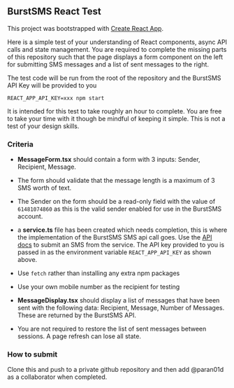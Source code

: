 ## BurstSMS React Test

This project was bootstrapped with [Create React App](https://github.com/facebook/create-react-app).

Here is a simple test of your understanding of React components, async API calls and state management. You are required to complete the missing parts of this repository such that the page displays a form component on the left for submitting SMS messages and a list of sent messages to the right.

The test code will be run from the root of the repository and the BurstSMS API Key will be provided to you

```
REACT_APP_API_KEY=xxx npm start
```

It is intended for this test to take roughly an hour to complete. You are free to take your time with it though be mindful of keeping it simple. This is not a test of your design skills.

### Criteria

- **MessageForm.tsx** should contain a form with 3 inputs: Sender, Recipient, Message.

- The form should validate that the message length is a maximum of 3 SMS worth of text.

- The Sender on the form should be a read-only field with the value of `61481074860` as this is the valid sender enabled for use in the BurstSMS account.

- a **service.ts** file has been created which needs completion, this is where the implementation of the BurstSMS SMS api call goes. Use the [API docs](https://developer.transmitmessage.com) to submit an SMS from the service. The API key provided to you is passed in as the environment variable `REACT_APP_API_KEY` as shown above.

- Use `fetch` rather than installing any extra npm packages

- Use your own mobile number as the recipient for testing

- **MessageDisplay.tsx** should display a list of messages that have been sent with the following data: Recipient, Message, Number of Messages. These are returned by the BurstSMS API.

- You are not required to restore the list of sent messages between sessions. A page refresh can lose all state.

### How to submit

Clone this and push to a private github repository and then add @paran01d as a collaborator when completed.

